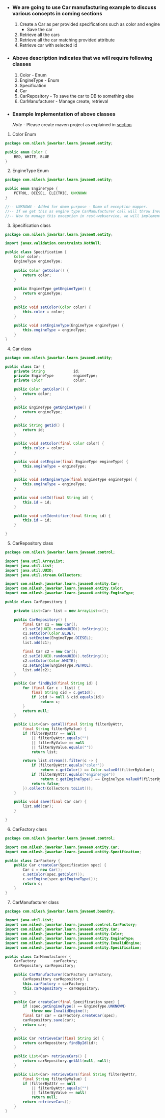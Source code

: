 
- ### We are going to use Car manufacturing example to  discuss various concepts in coming sections

	1) Create a Car as per provided specifications such as color and engine
		- Save the car
	2) Retrieve all the cars
	3) Retrieve all the car matching provided attribute
	4) Retrieve car with selected id

- ### Above description indicates that we will require following classes

	 
	 1) Color - Enum
	 2) EngineType - Enum
	 3) Specification 
	 4) Car
	 5) CarRepository - To save the car to DB to something else
	 6) CarManufacturer - Manage create, retrieval


- ### Example Implementation of above classes 

	*Note* - Please create maven project as explained in [section](obsidian://open?vault=obsidian&file=JAVA-EE-8%2FMiscellaneous%2FSetting%20JAVA%20EE%20maven%20project%20in%20eclipse)
	

1) Color Enum
``` java
package com.nilesh.jawarkar.learn.javaee8.entity;

public enum Color {
	RED, WHITE, BLUE
}
```
2) EngineType Enum
``` java
package com.nilesh.jawarkar.learn.javaee8.entity;

public enum EngineType {
	PETROL, DIESEL, ELECTRIC, UNKNOWN
}

//-- UNKNOWN - Added for demo purpose - Domo of exception mapper.
//-- If we get this as engine type CarManufacturer call will throw InvalidEngineException.
//-- Now to manage this exception in rest-webservice, we will implement Exception mapper.
```
3) Specification class
``` java
package com.nilesh.jawarkar.learn.javaee8.entity;

import javax.validation.constraints.NotNull;

public class Specification {
	Color color;
	EngineType engineType;
	
	public Color getColor() {
		return color;
	}
	
	public EngineType getEngineType() {
		return engineType;
	}
	
	public void setColor(Color color) {
		this.color = color;
	}
	
	public void setEngineType(EngineType engineType) {
		this.engineType = engineType;
	}
}
```
4) Car class
``` java
package com.nilesh.jawarkar.learn.javaee8.entity;

public class Car {
	private String             id;
	private EngineType         engineType;
	private Color              color;

	public Color getColor() {
		return color;
	}

	public EngineType getEngineType() {
		return engineType;
	}

	public String getId() {
		return id;
	}

	public void setColor(final Color color) {
		this.color = color;
	}

	public void setEngine(final EngineType engineType) {
		this.engineType = engineType;
	}

	public void setEngineType(final EngineType engineType) {
		this.engineType = engineType;
	}

	public void setId(final String id) {
		this.id = id;
	}

	public void setIdentifier(final String id) {
		this.id = id;
	}

}

```
5) CarRepository class
``` java
package com.nilesh.jawarkar.learn.javaee8.control;

import java.util.ArrayList;
import java.util.List;
import java.util.UUID;
import java.util.stream.Collectors;

import com.nilesh.jawarkar.learn.javaee8.entity.Car;
import com.nilesh.jawarkar.learn.javaee8.entity.Color;
import com.nilesh.jawarkar.learn.javaee8.entity.EngineType;

public class CarRepository {

	private List<Car> list = new ArrayList<>();

	public CarRepository() {
		final Car c1 = new Car();
		c1.setId(UUID.randomUUID().toString());
		c1.setColor(Color.BLUE);
		c1.setEngine(EngineType.DIESEL);
		list.add(c1);

		final Car c2 = new Car();
		c2.setId(UUID.randomUUID().toString());
		c2.setColor(Color.WHITE);
		c2.setEngine(EngineType.PETROL);
		list.add(c2);
	}

	public Car findById(final String id) {
		for (final Car c : list) {
			final String cid = c.getId();
			if (cid != null & cid.equals(id))
				return c;
		}
		return null;
	}

	public List<Car> getAll(final String filterByAttr, 
		final String filterByValue) {
		if (filterByAttr == null 
			|| filterByAttr.equals("") 
			|| filterByValue == null
			|| filterByValue.equals(""))
			return list;

		return list.stream().filter(c -> {
			if (filterByAttr.equals("color"))
				return c.getColor() == Color.valueOf(filterByValue);
			if (filterByAttr.equals("engineType"))
				return c.getEngineType() == EngineType.valueOf(filterByValue);
			return false;
		}).collect(Collectors.toList());
	}

	public void save(final Car car) {
		list.add(car);
	}

}

```

6) CarFactory class
``` java
package com.nilesh.jawarkar.learn.javaee8.control;

import com.nilesh.jawarkar.learn.javaee8.entity.Car;
import com.nilesh.jawarkar.learn.javaee8.entity.Specification;

public class CarFactory {
	public Car createCar(Specification spec) {
		Car c = new Car();
		c.setColor(spec.getColor());
		c.setEngine(spec.getEngineType());
		return c;
	}
}
```

7) CarManufacturer class
``` java
package com.nilesh.jawarkar.learn.javaee8.boundry;

import java.util.List;
import com.nilesh.jawarkar.learn.javaee8.control.CarFactory;
import com.nilesh.jawarkar.learn.javaee8.entity.Car;
import com.nilesh.jawarkar.learn.javaee8.entity.Color;
import com.nilesh.jawarkar.learn.javaee8.entity.EngineType;
import com.nilesh.jawarkar.learn.javaee8.entity.InvalidEngine;
import com.nilesh.jawarkar.learn.javaee8.entity.Specification;

public class CarManufacturer {
	CarFactory        carFactory;
	CarRepository carRepository;

	public CarManufacturer(CarFactory carFactory, 
		CarRepository carRepository) {
		this.carFactory = carFactory;
		this.carRepository = carRepository;
	}

	public Car createCar(final Specification spec) {
		if (spec.getEngineType() == EngineType.UNKNOWN)
			throw new InvalidEngine();
		final Car car = carFactory.createCar(spec);
		carRepository.save(car);
		return car;
	}

	public Car retrieveCar(final String id) {
		return carRepository.findById(id);
	}

	public List<Car> retrieveCars() {
		return carRepository.getAll(null, null);
	}

	public List<Car> retrieveCars(final String filterByAttr, 
		final String filterByValue) {
		if (filterByAttr == null 
			|| filterByAttr.equals("") 
			|| filterByValue == null)
			return null;
		return retrieveCars();
	}
}
```

